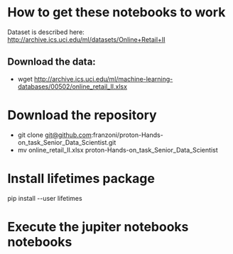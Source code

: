 # How to get these notebooks to work


Dataset is described here: http://archive.ics.uci.edu/ml/datasets/Online+Retail+II

## Download the data:
- wget http://archive.ics.uci.edu/ml/machine-learning-databases/00502/online_retail_II.xlsx

# Download the repository
- git clone git@github.com:franzoni/proton-Hands-on_task_Senior_Data_Scientist.git
- mv online_retail_II.xlsx proton-Hands-on_task_Senior_Data_Scientist

# Install lifetimes package
  pip install --user lifetimes

# Execute the jupiter notebooks notebooks 
